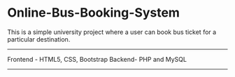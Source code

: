 # Online-Bus-Booking-System

This is a simple university project where a user can book bus ticket for a particular destination.

----------------------------------
Frontend - HTML5, CSS, Bootstrap
Backend- PHP and MySQL

_____________________________________________
